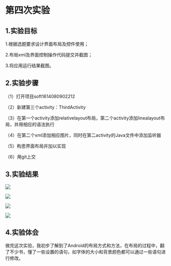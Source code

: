 # 第四次实验

## 1.实验目标

1.根据选题要求设计界面布局及控件使用；

2.布局xml及界面控制操作代码提交并截图；

3.将应用运行结果截图。

## 2.实验步骤

（1）打开项目soft1614080902212

（2）新建第三个activity：ThirdActivity

（3）在第一个activity添加relativelayout布局，第二个activity添加linealayout布局，并用相应的语法执行

（4）在第二个xml添加相应图片，同时在第二activity的Java文件中添加监听器

（5）构思界面布局并加以实现

（6）用git上交

## 3.实验结果

![](https://github.com/hzulinzr/android-labs-2018/blob/master/soft1614080902212/png4.1.png)

![](https://github.com/hzulinzr/android-labs-2018/blob/master/soft1614080902212/png4.2.png)

![](https://github.com/hzulinzr/android-labs-2018/blob/master/soft1614080902212/png4.3.png)

![](https://github.com/hzulinzr/android-labs-2018/blob/master/soft1614080902212/png4.4.png)

## 4.实验体会

做完这次实验，我初步了解到了Android的布局方式和方法，在布局的过程中，翻了不少书，懂了一些设置的语句，如字体的大小和背景颜色都可以通过一些语句进行修改。
